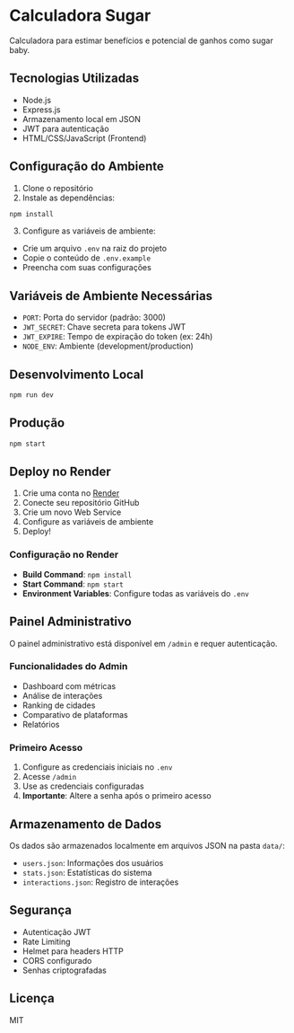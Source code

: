 # Calculadora Sugar

Calculadora para estimar benefícios e potencial de ganhos como sugar baby.

## Tecnologias Utilizadas

- Node.js
- Express.js
- Armazenamento local em JSON
- JWT para autenticação
- HTML/CSS/JavaScript (Frontend)

## Configuração do Ambiente

1. Clone o repositório
2. Instale as dependências:
```bash
npm install
```

3. Configure as variáveis de ambiente:
- Crie um arquivo `.env` na raiz do projeto
- Copie o conteúdo de `.env.example`
- Preencha com suas configurações

## Variáveis de Ambiente Necessárias

- `PORT`: Porta do servidor (padrão: 3000)
- `JWT_SECRET`: Chave secreta para tokens JWT
- `JWT_EXPIRE`: Tempo de expiração do token (ex: 24h)
- `NODE_ENV`: Ambiente (development/production)

## Desenvolvimento Local

```bash
npm run dev
```

## Produção

```bash
npm start
```

## Deploy no Render

1. Crie uma conta no [Render](https://render.com)
2. Conecte seu repositório GitHub
3. Crie um novo Web Service
4. Configure as variáveis de ambiente
5. Deploy!

### Configuração no Render

- **Build Command**: `npm install`
- **Start Command**: `npm start`
- **Environment Variables**: Configure todas as variáveis do `.env`

## Painel Administrativo

O painel administrativo está disponível em `/admin` e requer autenticação.

### Funcionalidades do Admin

- Dashboard com métricas
- Análise de interações
- Ranking de cidades
- Comparativo de plataformas
- Relatórios

### Primeiro Acesso

1. Configure as credenciais iniciais no `.env`
2. Acesse `/admin`
3. Use as credenciais configuradas
4. **Importante**: Altere a senha após o primeiro acesso

## Armazenamento de Dados

Os dados são armazenados localmente em arquivos JSON na pasta `data/`:
- `users.json`: Informações dos usuários
- `stats.json`: Estatísticas do sistema
- `interactions.json`: Registro de interações

## Segurança

- Autenticação JWT
- Rate Limiting
- Helmet para headers HTTP
- CORS configurado
- Senhas criptografadas

## Licença

MIT 